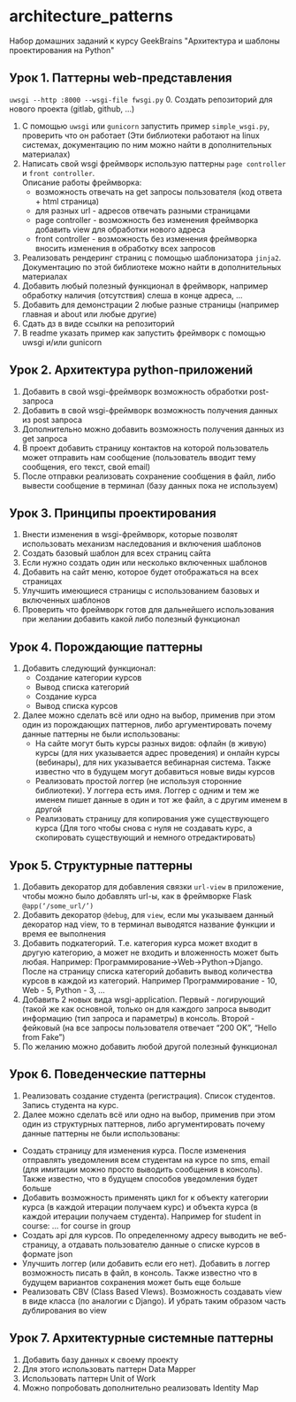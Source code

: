 # architecture_patterns
Набор домашних заданий к курсу GeekBrains "Архитектура и шаблоны проектирования на Python"

## Урок 1. Паттерны web-представления
`uwsgi --http :8000 --wsgi-file fwsgi.py`
0. Создать репозиторий для нового проекта (gitlab, github, ...)
1. С помощью `uwsgi` или `gunicorn` запустить пример `simple_wsgi.py`, проверить что он работает (Эти библиотеки работают на linux системах, документацию по ним можно найти в дополнительных материалах)
2. Написать свой wsgi фреймворк использую паттерны `page controller` и `front controller`.  
    Описание работы фреймворка:  
    * возможность отвечать на get запросы пользователя (код ответа + html страница)  
    * для разных url - адресов отвечать разными страницами  
    * page controller - возможность без изменения фреймворка добавить view для обработки нового адреса  
    * front controller - возможность без изменения фреймворка вносить изменения в обработку всех запросов  
3. Реализовать рендеринг страниц с помощью шаблонизатора `jinja2`. Документацию по этой библиотеке можно найти в дополнительных материалах
4. Добавить любый полезный функционал в фреймворк, например обработку наличия (отсутствия) слеша в конце адреса, ...
5. Добавить для демонстрации 2 любые разные страницы (например главная и about или любые другие)
6. Сдать дз в виде ссылки на репозиторий
7. В readme указать пример как запустить фреймворк с помощью uwsgi и/или gunicorn

## Урок 2. Архитектура python-приложений
1. Добавить в свой wsgi-фреймворк возможность обработки post-запроса
2. Добавить в свой wsgi-фреймворк возможность получения данных из post запроса
3. Дополнительно можно добавить возможность получения данных из get запроса
4. В проект добавить страницу контактов на которой пользователь может отправить нам сообщение (пользователь вводит тему сообщения, его текст, свой email)
5. После отправки реализовать сохранение сообщения в файл, либо вывести сообщение в терминал (базу данных пока не используем)

## Урок 3. Принципы проектирования
1. Внести изменения в wsgi-фреймворк, которые позволят использовать механизм наследования и включения шаблонов
2. Создать базовый шаблон для всех страниц сайта
3. Если нужно создать один или несколько включенных шаблонов
4. Добавить на сайт меню, которое будет отображаться на всех страницах
5. Улучшить имеющиеся страницы с использованием базовых и включенных шаблонов
6. Проверить что фреймворк готов для дальнейшего использования при желании добавить какой либо полезный функционал

## Урок 4. Порождающие паттерны
1. Добавить следующий функционал:
   * Создание категории курсов
   * Вывод списка категорий
   * Создание курса
   * Вывод списка курсов
2. Далее можно сделать всё или одно на выбор, применив при этом один из порождающих паттернов, либо аргументировать
   почему данные паттерны не были использованы:
   * На сайте могут быть курсы разных видов: офлайн (в живую) курсы (для них указывается адрес проведения) и онлайн
     курсы (вебинары), для них указывается вебинарная система. Также известно что в будущем могут добавиться новые виды
     курсов
   * Реализовать простой логгер (не используя сторонние библиотеки). У логгера есть имя. Логгер с одним и тем же именем
     пишет данные в один и тот же файл, а с другим именем в другой
   * Реализовать страницу для копирования уже существующего курса (Для того чтобы снова с нуля не создавать курс, а
     скопировать существующий и немного отредактировать)

## Урок 5. Структурные паттерны
1. Добавить декоратор для добавления связки `url-view` в приложение, чтобы можно было добавлять url-ы, как в фреймворке
   Flask `@app(‘/some_url/’)`
2. Добавить декоратор `@debug`, для `view`, если мы указываем данный декоратор над view, то в терминал выводятся
   название функции и время ее выполнения
3. Добавить подкатегорий. Т.е. категория курса может входит в другую категорию, а может не входить и вложенность может
   быть любая. Например: Программирование->Web->Python->Django. После на страницу списка категорий добавить вывод
   количества курсов в каждой из категорий. Например Программирование - 10, Web - 5, Python - 3, …
4. Добавить 2 новых вида wsgi-application. Первый - логирующий (такой же как основной, только он для каждого запроса
   выводит информацию (тип запроса и параметры) в консоль. Второй - фейковый (на все запросы пользователя отвечает “200
   OK”, “Hello from Fake”)
5. По желанию можно добавить любой другой полезный функционал

## Урок 6. Поведенческие паттерны
1. Реализовать создание студента (регистрация). Список студентов. Запись студента на курс.
2. Далее можно сделать всё или одно на выбор, применив при этом один из структурных паттернов, либо аргументировать почему данные паттерны не были использованы:
* Создать страницу для изменения курса. После изменения отправлять уведомления всем студентам на курсе по sms, email (для имитации можно просто выводить сообщения в консоль). Также известно, что в будущем способов уведомления будет больше
* Добавить возможность применять цикл for к объекту категории курса (в каждой итерации получаем курс) и объекта курса (в каждой итерации получаем студента). Например for student in course: … for course in group
* Создать api для курсов. По определенному адресу выводить не веб-страницу, а отдавать пользователю данные о списке курсов в формате json
* Улучшить логгер (или добавить если его нет). Добавить в логгер возможность писать в файл, в консоль. Также известно что в будущем вариантов сохранения может быть еще больше
* Реализовать CBV (Class Based VIews). Возможность создавать view в виде класса (по аналогии с Django). И убрать таким образом часть дублирования во view

## Урок 7. Архитектурные системные паттерны
1. Добавить базу данных к своему проекту
2. Для этого использовать паттерн Data Mapper
3. Использовать паттерн Unit of Work
4. Можно попробовать дополнительно реализовать Identity Map
